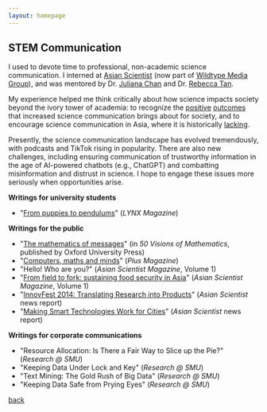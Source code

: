 ```yaml
---
layout: homepage
---
```


## STEM Communication

I used to devote time to professional, non-academic science communication. I interned at [Asian Scientist](https://asianscientist.com/) (now part of [Wildtype Media Group](https://www.wildtype.media/)), and was mentored by Dr. [Juliana Chan](https://wikitia.com/wiki/Juliana_M._Chan) and Dr. [Rebecca Tan](https://sg.linkedin.com/in/rebecca-tan-science). 

My experience helped me think critically about how science impacts society beyond the ivory tower of academia: to recognize the [positive](https://link.springer.com/book/10.1007/978-94-017-9097-0) [outcomes](https://www.tandfonline.com/doi/abs/10.1080/01292986.2016.1240819) that increased science communication brings about for society, and to encourage science communication in Asia, where it is historically [lacking](https://www.weforum.org/agenda/2015/03/why-asia-needs-good-science-writers/). 

Presently, the science communication landscape has evolved tremendously, with podcasts and TikTok rising in popularity. There are also new challenges, including ensuring communication of trustworthy information in the age of AI-powered chatbots (e.g., ChatGPT) and combatting misinformation and distrust in science. I hope to engage these issues more seriously when opportunities arise.

**Writings for university students**

- "[From puppies to pendulums](http://web.stanford.edu/group/journal/cgi-bin/lynx/2016/11/06/from-puppies-to-pendulums/)" (*LYNX Magazine*) 

**Writings for the public**

- "[The mathematics of messages](https://global.oup.com/academic/product/50-visions-of-mathematics-9780198701811)" (in *50 Visions of Mathematics*, published by Oxford University Press)
- "[Computers, maths and minds](http://plus.maths.org/content/computers-maths-mind)" (*Plus Magazine*) 
- "Hello! Who are you?" (*Asian Scientist Magazine*, Volume 1)
- "[From field to fork: sustaining food security in Asia](https://www.asianscientist.com/2015/06/print/field-fork/)" (*Asian Scientist Magazine*, Volume 1) 
- "[InnovFest 2014: Translating Research into Products](http://www.asianscientist.com/2014/04/academia/innovfest-2014-translating-research-products-2014/)" (*Asian Scientist* news report)
- "[Making Smart Technologies Work for Cities](http://www.asianscientist.com/2014/06/features/making-smart-technologies-cities-2014/)" (*Asian Scientist* news report)

**Writings for corporate communications** 

- "Resource Allocation: Is There a Fair Way to Slice up the Pie?" (*Research @ SMU*)
- "Keeping Data Under Lock and Key" (*Research @ SMU*)
- "Text Mining: The Gold Rush of Big Data" (*Research @ SMU*)
- "Keeping Data Safe from Prying Eyes" (*Research @ SMU*)


[back](./)